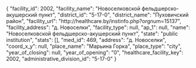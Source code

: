 {
    "facility_id": 2002,
    "facility_name": "Новоселковской фельдшерско-акушерский пункт",
    "district_id": "5-17-0",
    "district_name": "Пуховичский район",
    "facility_url": "http:\/\/healthcare.by\/instinfo.php?orgnum=15137",
    "facility_address": "д. Новоселки",
    "facility_type": null,
    "ap_1": null,
    "name": "Новоселковской фельдшерско-акушерский пункт",
    "state": "public institution",
    "stats": [],
    "med_id": 469,
    "address": "д. Новоселки",
    "coord_x_y": null,
    "place_name": "Марьина Горка",
    "place_type": "city",
    "year_of_closing": null,
    "year_of_opening": "0",
    "healthcare_facility_key": 2002,
    "administrative_division_id": "5-17-0"
}
